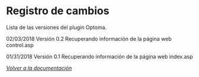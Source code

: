 # Registro de cambios

Lista de las versiones del plugin Optoma.

02/03/2018
Versión 0.2
Recuperando información de la página web control.asp

01/31/2018
Versión 0.1
Recuperando información de la página web index.asp

*[Volver a la documentación](index.md)*
